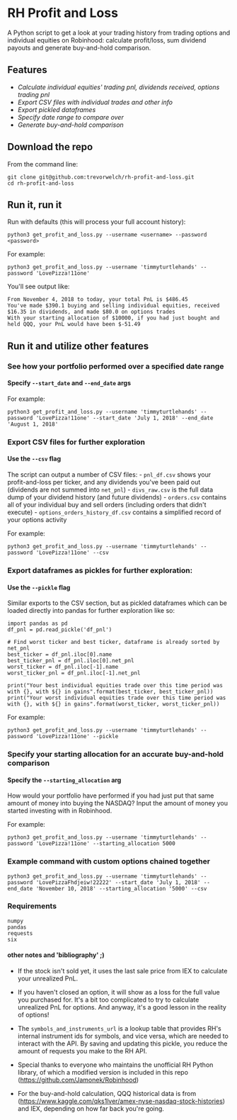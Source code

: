 # RH Profit and Loss

A Python script to get a look at your trading history from trading options and individual equities on Robinhood: calculate profit/loss, sum dividend payouts and generate buy-and-hold comparison. 

## Features

- *Calculate individual equities' trading pnl, dividends received, options trading pnl*
- *Export CSV files with individual trades and other info*
- *Export pickled dataframes*
- *Specify date range to compare over*
- *Generate buy-and-hold comparison*

## Download the repo
From the command line: 

```
git clone git@github.com:trevorwelch/rh-profit-and-loss.git
cd rh-profit-and-loss
```

## Run it, run it

Run with defaults (this will process your full account history):

`python3 get_profit_and_loss.py --username <username> --password <password>` 

For example: 

`python3 get_profit_and_loss.py --username 'timmyturtlehands' --password 'LovePizza!11one'`

You'll see output like:

```
From November 4, 2018 to today, your total PnL is $486.45
You've made $390.1 buying and selling individual equities, received $16.35 in dividends, and made $80.0 on options trades
With your starting allocation of $10000, if you had just bought and held QQQ, your PnL would have been $-51.49
```

## Run it and utilize other features

### See how your portfolio performed over a specified date range	

#### Specify `--start_date` and `--end_date` args

For example:

`python3 get_profit_and_loss.py --username 'timmyturtlehands' --password 'LovePizza!11one' --start_date 'July 1, 2018' --end_date 'August 1, 2018'` 

### Export CSV files for further exploration

#### Use the `--csv` flag

The script can output a number of CSV files:
	- `pnl_df.csv` shows your profit-and-loss per ticker, and any dividends you've been paid out (dividends are not summed into `net_pnl`)
	- `divs_raw.csv` is the full data dump of your dividend history (and future dividends)
	- `orders.csv` contains all of your individual buy and sell orders (including orders that didn't execute)
	- `options_orders_history_df.csv` contains a simplified record of your options activity

For example:

`python3 get_profit_and_loss.py --username 'timmyturtlehands' --password 'LovePizza!11one' --csv`

### Export dataframes as pickles for further exploration:

#### Use the `--pickle` flag

Similar exports to the CSV section, but as pickled dataframes which can be loaded directly into pandas for further exploration like so:
```
import pandas as pd
df_pnl = pd.read_pickle('df_pnl')

# Find worst ticker and best ticker, dataframe is already sorted by net_pnl
best_ticker = df_pnl.iloc[0].name
best_ticker_pnl = df_pnl.iloc[0].net_pnl
worst_ticker = df_pnl.iloc[-1].name
worst_ticker_pnl = df_pnl.iloc[-1].net_pnl

print("Your best individual equities trade over this time period was with {}, with ${} in gains".format(best_ticker, best_ticker_pnl))
print("Your worst individual equities trade over this time period was with {}, with ${} in gains".format(worst_ticker, worst_ticker_pnl))
```

For example:

`python3 get_profit_and_loss.py --username 'timmyturtlehands' --password 'LovePizza!11one' --pickle`

### Specify your starting allocation for an accurate buy-and-hold comparison

#### Specify the `--starting_allocation` arg

How would your portfolio have performed if you had just put that same amount of money into buying the NASDAQ? Input the amount of money you started investing with in Robinhood.

For example:

`python3 get_profit_and_loss.py --username 'timmyturtlehands' --password 'LovePizza!11one' --starting_allocation 5000`

### Example command with custom options chained together

`python3 get_profit_and_loss.py --username 'timmyturtlehands' --password 'LovePizzaFhdjeiw!22222' --start_date 'July 1, 2018' --end_date 'November 10, 2018' --starting_allocation '5000' --csv`

### Requirements

```
numpy
pandas
requests
six
```

#### other notes and 'bibliography' ;)

- If the stock isn't sold yet, it uses the last sale price from IEX to calculate your unrealized PnL. 

- If you haven't closed an option, it will show as a loss for the full value you purchased for. It's a bit too complicated to try to calculate unrealized PnL for options. And anyway, it's a good lesson in the reality of options!

- The `symbols_and_instruments_url` is a lookup table that provides RH's internal instrument ids for symbols, and vice versa, which are needed to interact with the API. By saving and updating this pickle, you reduce the amount of requests you make to the RH API. 

- Special thanks to everyone who maintains the unofficial RH Python library, of which a modified version is included in this repo (https://github.com/Jamonek/Robinhood) 

- For the buy-and-hold calculation, QQQ historical data is from (https://www.kaggle.com/qks1lver/amex-nyse-nasdaq-stock-histories) and IEX, depending on how far back you're going. 